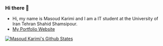 ### Hi there 👋

- Hi, my name is Masoud Karimi and I am a IT student at the University of Iran Tehran Shahid Shamsipour.
- [My Portfolio Website](https://www.masoudkarimi.ir)

[![Masoud Karimi's Github States](https://github-readme-stats.vercel.app/api?username=masoudkaarimi&show_icons=true&theme=dracula)](https://github.com/masoudkaarimi/github-readme-stats)

<!--
**masoudkaarimi/about** is a ✨ _special_ ✨ repository because its `README.md` (this file) appears on your GitHub profile.
-->

